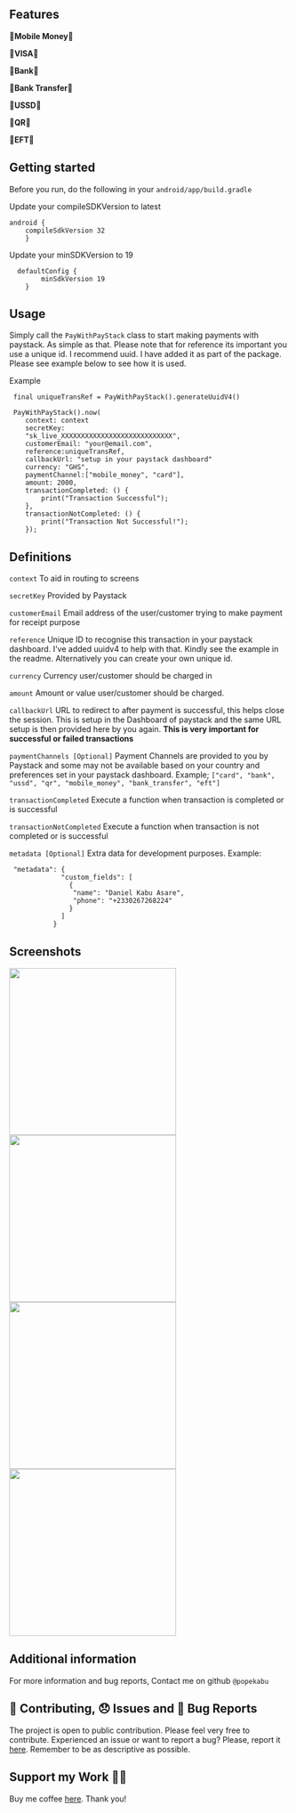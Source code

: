 ## Features

🎉**Mobile Money**🎉

🎉**VISA**🎉

🎉**Bank**🎉

🎉**Bank Transfer**🎉

🎉**USSD**🎉

🎉**QR**🎉

🎉**EFT**🎉

## Getting started

Before you run, do the following in your `android/app/build.gradle`

Update your compileSDKVersion to latest

```
android {
    compileSdkVersion 32
    }
```

Update your minSDKVersion to 19

```
  defaultConfig {
        minSdkVersion 19
    }
```

## Usage

Simply call the `PayWithPayStack` class to start making payments with paystack. As simple as that. Please note that for reference its important you use a unique id. I recommend uuid. I have added it as part of the package. Please see example below to see how it is used.

Example

```
 final uniqueTransRef = PayWithPayStack().generateUuidV4()
 
 PayWithPayStack().now(
    context: context
    secretKey:
    "sk_live_XXXXXXXXXXXXXXXXXXXXXXXXXXXX",
    customerEmail: "your@email.com",
    reference:uniqueTransRef, 
    callbackUrl: "setup in your paystack dashboard"
    currency: "GHS",
    paymentChannel:["mobile_money", "card"],
    amount: 2000,
    transactionCompleted: () {
        print("Transaction Successful");
    },
    transactionNotCompleted: () {
        print("Transaction Not Successful!");
    });
```

## Definitions

`context`
To aid in routing to screens 

`secretKey`
Provided by Paystack

`customerEmail`
Email address of the user/customer trying to make payment for receipt purpose

`reference`
Unique ID to recognise this transaction in your paystack dashboard. I've added uuidv4 to help with that. Kindly see the example in the readme. Alternatively you can create your own unique id.

`currency`
Currency user/customer should be charged in

`amount`
Amount or value user/customer should be charged.

`callbackUrl`
URL to redirect to after payment is successful, this helps close the session. This is setup in the Dashboard of paystack and the same URL setup is then provided here by you again. **This is very important for successful or failed transactions**

`paymentChannels [Optional]`
Payment Channels are provided to you by Paystack and some may not be available based on your country and preferences set in your paystack dashboard. Example; `["card", "bank", "ussd", "qr", "mobile_money", "bank_transfer", "eft"]`

`transactionCompleted`
Execute a function when transaction is completed or is successful

`transactionNotCompleted`
Execute a function when transaction is not completed or is successful

`metadata [Optional]`
Extra data for development purposes. Example:

```
 "metadata": {
             "custom_fields": [
               {
                "name": "Daniel Kabu Asare",
                "phone": "+2330267268224"
               }
             ]
           }
```

## Screenshots

<img alt="" src="https://user-images.githubusercontent.com/26738997/192014501-035de07d-1130-49b6-895c-32c3182676cf.png" width= 300/> <img alt="" src="https://user-images.githubusercontent.com/26738997/192014543-82674864-2851-4b2b-9f92-be73aa370702.png" width= 300/>
<img alt="" src="https://user-images.githubusercontent.com/26738997/192014596-0396ee68-febf-4bf9-8d74-30253c9c94fe.png" width= 300/> <img alt="" src="https://user-images.githubusercontent.com/26738997/192014634-a74376f8-7e96-4842-a133-58196f146b61.png" width= 300/>

## Additional information

For more information and bug reports, Contact me on github `@popekabu`

## 📝 Contributing, 😞 Issues and 🐛 Bug Reports

The project is open to public contribution. Please feel very free to contribute. Experienced an issue or want to report a bug? Please, report it <a href="https://github.com/popekabu/pay_with_paystack/issues">here</a>. Remember to be as descriptive as possible.

## Support my Work 🙏🏽
Buy me coffee <a href="https://buymeacoffee.com/popekabu">here</a>. Thank you!